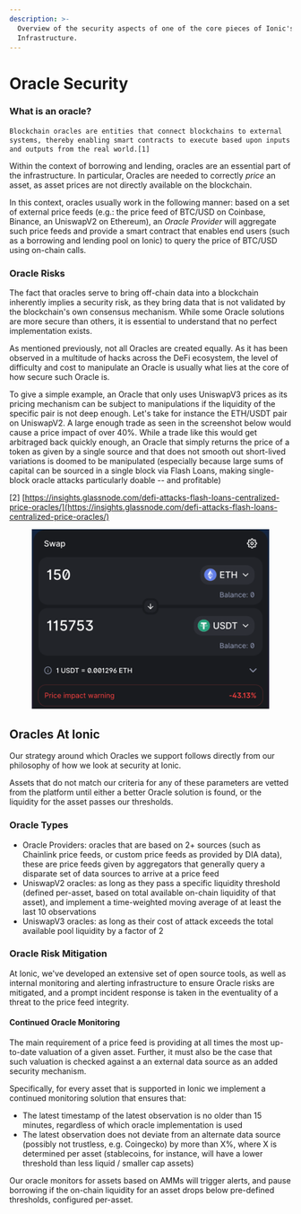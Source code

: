 ```yaml
---
description: >-
  Overview of the security aspects of one of the core pieces of Ionic's
  Infrastructure.
---
```


# Oracle Security

### What is an oracle?

```
Blockchain oracles are entities that connect blockchains to external systems, thereby enabling smart contracts to execute based upon inputs and outputs from the real world.[1]
```

Within the context of borrowing and lending, oracles are an essential part of the infrastructure. In particular, Oracles are needed to correctly _price_ an asset, as asset prices are not directly available on the blockchain.

In this context, oracles usually work in the following manner: based on a set of external price feeds (e.g.: the price feed of BTC/USD on Coinbase, Binance, an UniswapV2 on Ethereum), an _Oracle Provider_ will aggregate such price feeds and provide a smart contract that enables end users (such as a borrowing and lending pool on Ionic) to query the price of BTC/USD using on-chain calls.

### Oracle Risks

The fact that oracles serve to bring off-chain data into a blockchain inherently implies a security risk, as they bring data that is not validated by the blockchain's own consensus mechanism. While some Oracle solutions are more secure than others, it is essential to understand that no perfect implementation exists.

As mentioned previously, not all Oracles are created equally. As it has been observed in a multitude of hacks across the DeFi ecosystem, the level of difficulty and cost to manipulate an Oracle is usually what lies at the core of how secure such Oracle is.

To give a simple example, an Oracle that only uses UniswapV3 prices as its pricing mechanism can be subject to manipulations if the liquidity of the specific pair is not deep enough. Let's take for instance the ETH/USDT pair on UniswapV2. A large enough trade as seen in the screenshot below would cause a price impact of over 40%. While a trade like this would get arbitraged back quickly enough, an Oracle that simply returns the price of a token as given by a single source and that does not smooth out short-lived variations is doomed to be manipulated (especially because large sums of capital can be sourced in a single block via Flash Loans, making single-block oracle attacks particularly doable -- and profitable)

\[2] [https://insights.glassnode.com/defi-attacks-flash-loans-centralized-price-oracles/](https://insights.glassnode.com/defi-attacks-flash-loans-centralized-price-oracles/)



<figure><img src="../../.gitbook/assets/spaces-HQwvYO2d3c8YPJCH1Rxl-uploads-git-blob-7849487cbf240fa6909232f0fb11670f2e3f461a-Screenshot_2022-10-06_at_11.54.08.png" alt=""><figcaption></figcaption></figure>

## Oracles At Ionic

Our strategy around which Oracles we support follows directly from our philosophy of how we look at security at Ionic.

Assets that do not match our criteria for any of these parameters are vetted from the platform until either a better Oracle solution is found, or the liquidity for the asset passes our thresholds.

### Oracle Types

* Oracle Providers: oracles that are based on 2+ sources (such as Chainlink price feeds, or custom price feeds as provided by DIA data), these are price feeds given by aggregators that generally query a disparate set of data sources to arrive at a price feed
* UniswapV2 oracles: as long as they pass a specific liquidity threshold (defined per-asset, based on total available on-chain liquidity of that asset), and implement a time-weighted moving average of at least the last 10 observations
* UniswapV3 oracles: as long as their cost of attack exceeds the total available pool liquidity by a factor of 2

### Oracle Risk Mitigation

At Ionic, we've developed an extensive set of open source tools, as well as internal monitoring and alerting infrastructure to ensure Oracle risks are mitigated, and a prompt incident response is taken in the eventuality of a threat to the price feed integrity.

#### Continued Oracle Monitoring

The main requirement of a price feed is providing at all times the most up-to-date valuation of a given asset. Further, it must also be the case that such valuation is checked against a an external data source as an added security mechanism.

Specifically, for every asset that is supported in Ionic we implement a continued monitoring solution that ensures that:

* The latest timestamp of the latest observation is no older than 15 minutes, regardless of which oracle implementation is used
* The latest observation does not deviate from an alternate data source (possibly not trustless, e.g. Coingecko) by more than X%, where X is determined per asset (stablecoins, for instance, will have a lower threshold than less liquid / smaller cap assets)

Our oracle monitors for assets based on AMMs will trigger alerts, and pause borrowing if the on-chain liquidity for an asset drops below pre-defined thresholds, configured per-asset.
